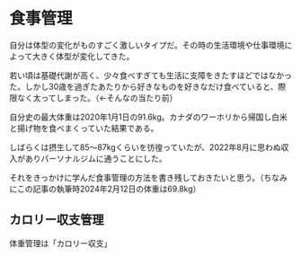 # 食事管理
自分は体型の変化がものすごく激しいタイプだ。その時の生活環境や仕事環境によって大きく体型が変化してきた。

若い頃は基礎代謝が高く、少々食べすぎても生活に支障をきたすほどではなかった。しかし30歳を過ぎたあたりから好きなものを好きなだけ食べていると、際限なく太ってしまった。（←そんなの当たり前）

自分史の最大体重は2020年1月1日の91.6kg。カナダのワーホリから帰国し白米と揚げ物を食べまくっていた結果である。

しばらくは摂生して85〜87kgくらいを彷徨っていたが、2022年8月に思わぬ収入がありパーソナルジムに通うことにした。

それをきっかけに学んだ食事管理の方法を書き残しておきたいと思う。（ちなみにこの記事の執筆時2024年2月12日の体重は69.8kg）
## カロリー収支管理
体重管理は「カロリー収支」